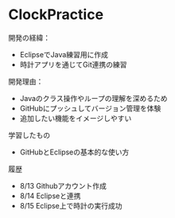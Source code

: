 # ClockPractice
開発の経緯：
- EclipseでJava練習用に作成
- 時計アプリを通じてGit連携の練習

開発理由：
- Javaのクラス操作やループの理解を深めるため
- GitHubにプッシュしてバージョン管理を体験
- 追加したい機能をイメージしやすい

学習したもの
- GitHubとEclipseの基本的な使い方

履歴
- 8/13 Githubアカウント作成
- 8/14 Eclipseと連携
- 8/15 Eclipse上で時計の実行成功
